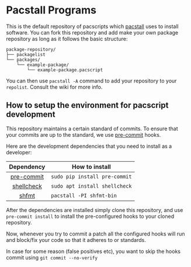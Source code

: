 # Pacstall Programs

This is the default repository of pacscripts which [pacstall](https://github.com/pacstall/pacstall) uses to install software. You can fork this repository and add make your own package repository as long as it follows the basic structure:

```monospace
package-repository/
├── packagelist
└── packages/
    └── example-package/
        └── example-package.pacscript
```

You can then use `pacstall -A` command to add your repository to your `repolist`. Consult the wiki for more info.

## How to setup the environment for pacscript development

This repository maintains a certain standard of commits. To ensure that your commits are up to the standard, we use [pre-commit](https://pre-commit.com/) hooks.

Here are the development dependencies that you need to install as a developer:

| Dependency                                 | How to install                                                                                                                            |
:-------------------------------------------:|-------------------------------------------------------------------------------------------------------------------------------------------|
| [pre-commit](https://pre-commit.com/)      | `sudo pip install pre-commit`                                                                                                             |
| [shellcheck](https://www.shellcheck.net/)  | `sudo apt install shellcheck`                                                                                                             |
| [shfmt](https://pkg.go.dev/mvdan.cc/sh/v3) | `pacstall -PI shfmt-bin` |

After the dependencies are installed simply clone this repository, and use `pre-commit install` to install the pre-configured hooks to your cloned repository.

Now, whenever you try to commit a patch all the configured hooks will run and block/fix your code so that it adheres to or standards.

In case for some reason (false positives etc), you want to skip the hooks commit using `git commit --no-verify`
